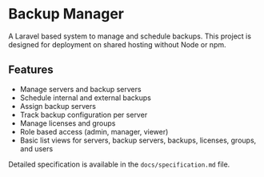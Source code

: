 # Backup Manager

A Laravel based system to manage and schedule backups. This project is designed for deployment on shared hosting without Node or npm.

## Features
- Manage servers and backup servers
- Schedule internal and external backups
- Assign backup servers
- Track backup configuration per server
- Manage licenses and groups
- Role based access (admin, manager, viewer)
- Basic list views for servers, backup servers, backups, licenses, groups, and users

Detailed specification is available in the `docs/specification.md` file.
